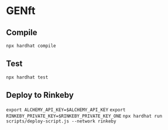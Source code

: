 # GENft

## Compile
`npx hardhat compile`

## Test
`npx hardhat test`

## Deploy to Rinkeby
`export ALCHEMY_API_KEY=$ALCHEMY_API_KEY`
`export RINKEBY_PRIVATE_KEY=$RINKEBY_PRIVATE_KEY_ONE`
`npx hardhat run scripts/deploy-script.js --network rinkeby`
